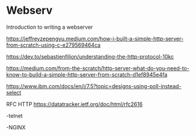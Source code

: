 # Webserv


Introduction to writing a webserver

https://jeffreyzepengyu.medium.com/how-i-built-a-simple-http-server-from-scratch-using-c-e279569464ca

https://dev.to/sebastienfilion/understanding-the-http-protocol-10kc

https://medium.com/from-the-scratch/http-server-what-do-you-need-to-know-to-build-a-simple-http-server-from-scratch-d1ef8945e4fa

https://www.ibm.com/docs/en/i/7.5?topic=designs-using-poll-instead-select

RFC HTTP
https://datatracker.ietf.org/doc/html/rfc2616

-telnet

-NGINX

